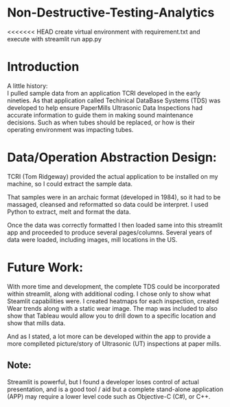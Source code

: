 # Non-Destructive-Testing-Analytics
<<<<<<< HEAD
create virtual environment with requirement.txt
and execute with 
    streamlit run app.py

# Introduction

A little history:  
I pulled sample data from an application TCRI developed in the early nineties. As that application called Techinical DataBase Systems (TDS) was developed to help ensure PaperMills Ultrasonic Data Inspections had accurate information to guide them in making sound maintenance decisions.  Such as when tubes should be replaced, or how is their operating environment was impacting tubes.

# Data/Operation Abstraction Design:

TCRI (Tom Ridgeway) provided the actual application to be installed on my machine, so I could extract the sample data.

That samples were in an archaic format (developed in 1984), so it had to be massaged, cleansed and reformatted so data could be interpret. I used Python to extract, melt and format the data.

Once the data was correctly formatted I then loaded same into this streamlit app and proceeded to produce several pages/columns. Several years of data were loaded, including images, mill locations in the US.

# Future Work:

With more time and development, the complete TDS could be incorporated within streamlit, along with additional coding.  I chose only to show what Steamlit capabilities were.  I created heatmaps for each inspection, created Wear trends along with a static wear image. The map was included to also show that Tableau would allow you to drill down to a specific location and show that mills data. 

And as I stated, a lot more can be developed within the app to provide a more complleted picture/story of Ultrasonic (UT) inspections at paper mills.

## Note:
 
Streamlit is powerful, but I found a developer loses control of actual presentation, and is a good tool / aid but a complete stand-alone application (APP) may require a lower level code such as Objective-C (C#), or C++.
